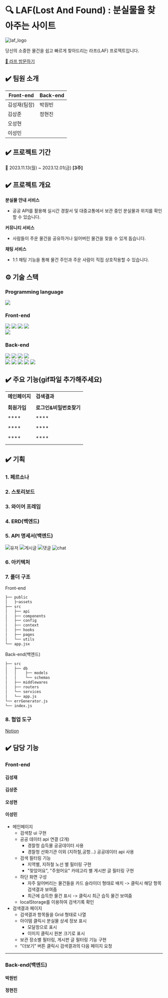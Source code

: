 🔍 LAF(Lost And Found) : 분실물을 찾아주는 사이트
====
![laf_logo](https://github.com/elice-team03/gazago/assets/90834728/ab99560f-c4c6-4e94-8453-a2041cd45a72)<br/>

당신의 소중한 물건을 쉽고 빠르게 찾아드리는 라프(LAF) 프로젝트입니다.

[🍊 라프 방문하기](http://kdt-sw-6-team10.elicecoding.com/)



✔️ 팀원 소개
----
|Front-end|Back-end|
|------|---|
|김성재(팀장)| 박원빈|
|김상준| 정현진|
|오성현| 
|이성민| 

✔️ 프로젝트 기간
----
📆  2023.11.13(월) ~ 2023.12.01(금)  **[3주]**

✔️ 프로젝트 개요
----
**분실물 안내 서비스**
- 공공 API를 활용해 실시간 경찰서 및 대중교통에서 보관 중인 분실물과 위치를 확인할 수 있습니다.
  
**커뮤니티 서비스**
-  사람들이 주운 물건을 공유하거나 잃어버린 물건을 찾을 수 있게 돕습니다.
  
**채팅 서비스**
- 1:1 채팅 기능을 통해 물건 주인과 주운 사람이 직접 상호작용할 수 있습니다.

⚙ 기술 스택
----
### Programming language
<img src="https://img.shields.io/badge/javascript-F7DF1E?style=for-the-badge&logo=javascript&logoColor=black">

### Front-end
<img src="https://img.shields.io/badge/react-61DAFB?style=for-the-badge&logo=react&logoColor=black"> <img src="https://img.shields.io/badge/axios-5A29E4.svg?&style=for-the-badge&logo=axios&logoColor=white"> <img src="https://img.shields.io/badge/MUI-007FFF?style=for-the-badge&logo=MUI&logoColor=white"> <img src="https://img.shields.io/badge/ReactQuery-FF4154?style=for-the-badge&logo=ReactQuery&logoColor=white"> <br/><img src="https://img.shields.io/badge/StyledComponents-DB7093?style=for-the-badge&logo=StyledComponents&logoColor=white">


### Back-end
<img src="https://img.shields.io/badge/node.js-339933?style=for-the-badge&logo=Node.js&logoColor=white"> <img src="https://img.shields.io/badge/express-000000?style=for-the-badge&logo=express&logoColor=white">
<img src="https://img.shields.io/badge/mongodb-47A248?style=for-the-badge&logo=mongodb&logoColor=white">
<img src="https://img.shields.io/badge/mongoose-880000?style=for-the-badge&logo=mongoose&logoColor=white"> <br/>
<img src="https://img.shields.io/badge/jwt-000000?style=for-the-badge&logo=JWT&logoColor=white">
<img src="https://img.shields.io/badge/passport-2fca6d?style=for-the-badge&logo=passport&logoColor=white">   <img src="https://img.shields.io/badge/stripe-008CDD?style=for-the-badge&logo=stripe&logoColor=white"> <img src="https://img.shields.io/badge/nginx-009639?style=for-the-badge&logo=NGINX&logoColor=white"> <img src="https://img.shields.io/badge/pm2-2B037A?style=for-the-badge&logo=pm2&logoColor=white">

### 

✔️ 주요 기능(gif파일 추가해주세요)
----
|||
|--------|-----|
|**메인페이지**|**검색결과**|
|||
|**회원가입**|**로그인&비밀번호찾기**|
|||
|****|****|
|||
|****|****|
|||
|****|****|
|||

✔️ 기획
----
### 1. 페르소나
### 2. 스토리보드
### 3. 와이어 프레임
### 4. ERD(백엔드)
### 5. API 명세서(백엔드)
![유저](https://github.com/elice-team10/Frontend/assets/117796843/8791bc6b-6b23-47d1-b022-b6109a7a3271)
![게시글](https://github.com/elice-team10/Frontend/assets/117796843/e0d62491-bd9c-4b6b-a5f1-59cff03d2554)
![댓글](https://github.com/elice-team10/Frontend/assets/117796843/c18810ca-d247-431d-9a23-a2f8b26ab612)
![chat](https://github.com/elice-team10/Backend/assets/117796843/36c7e785-a70d-450f-ba7b-30763c606bf4)
### 6. 아키텍처
### 7. 폴더 구조
Front-end
```bash
├── public
│   ├─assets
├── src
│   ├── api
│   ├── components
│   ├── config
│   ├── context
│   ├── hooks
│   ├── pages
│   └── utils
└── app.jsx
```
Back-end(백엔드)
```bash
├── src
│   ├── db
│   │    ├── models
│   │    └── schemas
│   ├── middlewares
│   ├── routers
│   └── services
│   └── app.js
└── errGenerator.js
└── index.js
```

### 8. 협업 도구
[Notion](https://www.notion.so/Team10-2-d62a473dd76e42e98db6ee6aca9d2c31)

✔️ 담당 기능
----
### Front-end
#### 김성재
#### 김상준
#### 오성현
#### 이성민
* 메인페이지
  * 검색창 ui 구현
  * 공공 데이터 api 연결 (2개)
    * 경찰청 습득물 공공데이터 사용
    * 경찰청 산화기관 이외 (지하철,공항...) 공공데이터 api 사용
  * 검색 필터링 기능
    * 지역별, 지하철 노선 별 필터링 구현
    * "찾았어요", "주웠어요" 카테고리 별 게시판 글 필터링 구현  
  * 하단 화면 구성
    * 자주 잃어버리는 물건들을 카드 슬라이더 형태로 배치 -> 클릭시 해당 항목 검색결과 보여줌
    * 최근에 습득한 물건 표시 -> 클릭시 최근 습득 물건 보여줌
  * localStorage를 이용하여 검색기록 확인
* 검색결과 페이지
  * 검색결과 항목들을 Grid 형태로 나열
  * 아이템 클릭시 분실물 상세 정보 표시
    * 모달창으로 표시
    * 이미지 클릭시 원본 크기로 표시 
  * 보관 장소별 필터링, 게시판 글 필터링 기능 구현
  * "더보기" 버튼 클릭시 검색결과의 다음 페이지 요청



----
### Back-end(백엔드)
#### 박원빈
#### 정현진

